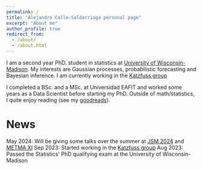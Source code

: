```yaml
---
permalink: /
title: "Alejandro Calle-Saldarriaga personal page"
excerpt: "About me"
author_profile: true
redirect_from: 
  - /about/
  - /about.html
---
```


I am a second year PhD. student in statistics at [University of Wisconsin-Madison](https://stat.wisc.edu). My interests are Gaussian processes, probabilistic forecasting and Bayesian inference. I am currently working in the [Katzfuss group](https://sites.google.com/view/katzfuss/group) 

I completed a BSc. and a MSc. at Universidad EAFIT and worked some years as a Data Scientist before starting my PhD. Outside of math/statistics, I quite enjoy reading (see my [goodreads](https://www.goodreads.com/user/show/5880518-alejandro-calle-saldarriaga)). 

News
======
May 2024: Will be giving some talks over the summer at [JSM 2024](https://ww2.amstat.org/meetings/jsm/2024/) and [METMA XI](https://metmaxi.netlify.app)
Sep 2023: Started working in the [Katzfuss group](https://sites.google.com/view/katzfuss/group) 
Aug 2023: Passed the Statistics' PhD qualifying exam at the University of Wisconsin-Madison 